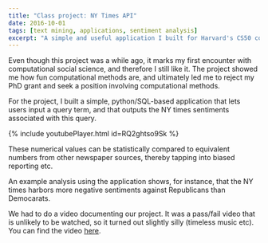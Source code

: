 ```yaml
---
title: "Class project: NY Times API"
date: 2016-10-01
tags: [text mining, applications, sentiment analysis]
excerpt: "A simple and useful application I built for Harvard's CS50 course"
---
```


Even though this project was a while ago, it marks my first encounter with computational social science, and therefore I still like it. The project showed me how fun computational methods are, and ultimately led me to reject my PhD grant and seek a position involving computational methods.

For the project, I built a simple, python/SQL-based application that lets users input a query term, and that outputs the NY times sentiments associated with this query.

{% include youtubePlayer.html id=RQ2ghtso9Sk %}

These numerical values can be statistically compared to equivalent numbers from other newspaper sources, thereby tapping into biased reporting etc.

An example analysis using the application shows, for instance, that the NY times harbors more negative sentiments against Republicans than Democarats.

We had to do a video documenting our project. It was a pass/fail video that is unlikely to be watched, so it turned out slightly silly (timeless music etc). You can find the video [here](https://youtu.be/RQ2ghtso9Sk).

